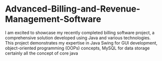 # Advanced-Billing-and-Revenue-Management-Software
I am excited to showcase my recently completed billing software project, a comprehensive solution developed using Java and various technologies. This project demonstrates my expertise in Java Swing for GUI development, object-oriented programming (OOPs) concepts, MySQL for data storage certainly all the concept of core java
